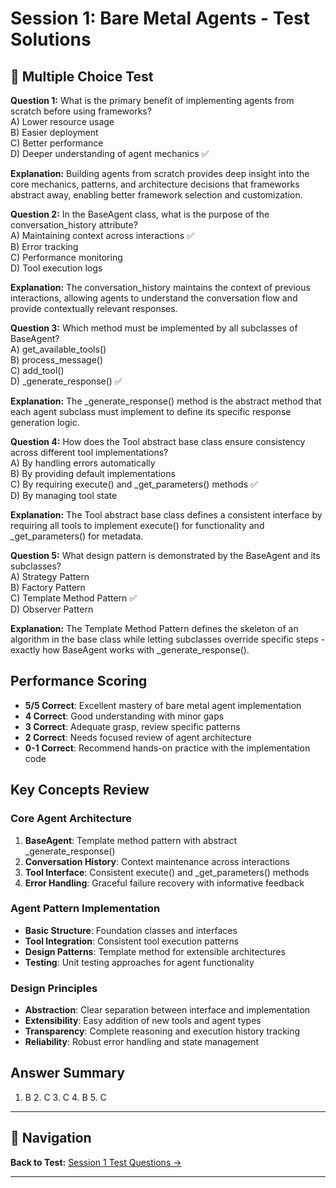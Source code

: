 # Session 1: Bare Metal Agents - Test Solutions

## 📝 Multiple Choice Test

**Question 1:** What is the primary benefit of implementing agents from scratch before using frameworks?  
A) Lower resource usage  
B) Easier deployment  
C) Better performance  
D) Deeper understanding of agent mechanics ✅  

**Explanation:** Building agents from scratch provides deep insight into the core mechanics, patterns, and architecture decisions that frameworks abstract away, enabling better framework selection and customization.

**Question 2:** In the BaseAgent class, what is the purpose of the conversation_history attribute?  
A) Maintaining context across interactions ✅  
B) Error tracking  
C) Performance monitoring  
D) Tool execution logs  

**Explanation:** The conversation_history maintains the context of previous interactions, allowing agents to understand the conversation flow and provide contextually relevant responses.

**Question 3:** Which method must be implemented by all subclasses of BaseAgent?  
A) get_available_tools()  
B) process_message()  
C) add_tool()  
D) _generate_response() ✅  

**Explanation:** The _generate_response() method is the abstract method that each agent subclass must implement to define its specific response generation logic.

**Question 4:** How does the Tool abstract base class ensure consistency across different tool implementations?  
A) By handling errors automatically  
B) By providing default implementations  
C) By requiring execute() and _get_parameters() methods ✅  
D) By managing tool state  

**Explanation:** The Tool abstract base class defines a consistent interface by requiring all tools to implement execute() for functionality and _get_parameters() for metadata.

**Question 5:** What design pattern is demonstrated by the BaseAgent and its subclasses?  
A) Strategy Pattern  
B) Factory Pattern  
C) Template Method Pattern ✅  
D) Observer Pattern  

**Explanation:** The Template Method Pattern defines the skeleton of an algorithm in the base class while letting subclasses override specific steps - exactly how BaseAgent works with _generate_response().

## Performance Scoring

- **5/5 Correct**: Excellent mastery of bare metal agent implementation  
- **4 Correct**: Good understanding with minor gaps  
- **3 Correct**: Adequate grasp, review specific patterns  
- **2 Correct**: Needs focused review of agent architecture  
- **0-1 Correct**: Recommend hands-on practice with the implementation code  

## Key Concepts Review

### Core Agent Architecture

1. **BaseAgent**: Template method pattern with abstract _generate_response()  
2. **Conversation History**: Context maintenance across interactions  
3. **Tool Interface**: Consistent execute() and _get_parameters() methods  
4. **Error Handling**: Graceful failure recovery with informative feedback  

### Agent Pattern Implementation

- **Basic Structure**: Foundation classes and interfaces  
- **Tool Integration**: Consistent tool execution patterns  
- **Design Patterns**: Template method for extensible architectures  
- **Testing**: Unit testing approaches for agent functionality  

### Design Principles

- **Abstraction**: Clear separation between interface and implementation  
- **Extensibility**: Easy addition of new tools and agent types  
- **Transparency**: Complete reasoning and execution history tracking  
- **Reliability**: Robust error handling and state management  

## Answer Summary

1. B  2. C  3. C  4. B  5. C

---

## 🧭 Navigation

**Back to Test:** [Session 1 Test Questions →](Session1_*.md#multiple-choice-test)

---
